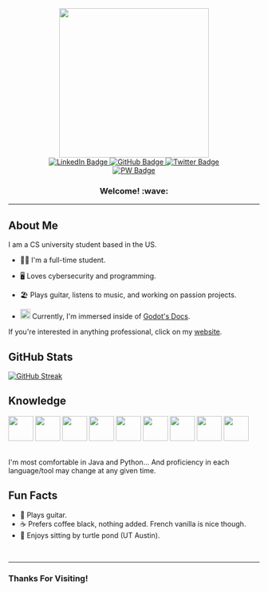 <div id="header" align="center">
  <img src="https://media.giphy.com/media/k0ijJhqrUP4T2EvmJ1/giphy.gif" width="300">
</div>

<div id="badges" align="center">
  <a href="https://www.linkedin.com/in/jared-baron-panares-841046242">
    <img src="https://img.shields.io/badge/LinkedIn-blue?logo=linkedin&logoColor=white&style=plastic" alt="LinkedIn Badge">
  </a>
  <a href="https://github.com/Jarpiano">
    <img src="https://img.shields.io/badge/github-lightgrey?logo=github&logoColor=white&style=plastic" alt="GitHub Badge">
  </a>
  <a href="https://twitter.com/RealJarpiano">
    <img src="https://img.shields.io/badge/Twitter-blue?logo=twitter&logoColor=white&style=plastic" alt="Twitter Badge">
  </a>
  <br>
  <a href="https://jarpiano.github.io/">
    <img src="https://img.shields.io/badge/Visit%20My%20Site-blueviolet?logo=Hugo&&logoColor=white&style=plastic" alt="PW Badge">
  </a>
</div>

<h3 align="center"> Welcome! :wave: </h3>
<hr>

## About Me
I am a CS university student based in the US.

- :student: I'm a full-time student.

- :desktop_computer: Loves cybersecurity and programming.

- :beach_umbrella: Plays guitar, listens to music, and working on passion projects.

- <img src="https://cdn.jsdelivr.net/gh/devicons/devicon/icons/godot/godot-original.svg" width="20" /> Currently, I'm immersed inside of [Godot's Docs](https://docs.godotengine.org/en/stable/index.html).

If you're interested in anything professional, click on my [website](https://jarpiano.github.io/).

## GitHub Stats
[![GitHub Streak](https://github-readme-streak-stats.herokuapp.com?user=Jarpiano&theme=tokyonight)](https://git.io/streak-stats)

## Knowledge
<div id="lang-icons">
  <img src="https://cdn.jsdelivr.net/gh/devicons/devicon/icons/java/java-original.svg" width="50"/>
  <img src="https://cdn.jsdelivr.net/gh/devicons/devicon/icons/javascript/javascript-original.svg" width="50"/>
  <img src="https://cdn.jsdelivr.net/gh/devicons/devicon/icons/python/python-original.svg" width="50"/>
  <img src="https://cdn.jsdelivr.net/gh/devicons/devicon/icons/html5/html5-original.svg" width="50"/>
  <img src="https://cdn.jsdelivr.net/gh/devicons/devicon/icons/css3/css3-original.svg" width="50"/>
  <img src="https://cdn.jsdelivr.net/gh/devicons/devicon/icons/hugo/hugo-original.svg" width="50"/>
  <img src="https://cdn.jsdelivr.net/gh/devicons/devicon/icons/mysql/mysql-original.svg" width="50"/>
  <img src="https://cdn.jsdelivr.net/gh/devicons/devicon/icons/bash/bash-original.svg" width="50"/>
  <img src="https://cdn.jsdelivr.net/gh/devicons/devicon/icons/linux/linux-original.svg" width="50"/>
</div>
<br>

I'm most comfortable in Java and Python... And proficiency in each language/tool may change at any given time.

## Fun Facts

- :mount_fuji: Plays guitar.
- :coffee: Prefers coffee black, nothing added. French vanilla is nice though.
- :european_castle: Enjoys sitting by turtle pond (UT Austin).

<br>
<hr>

### Thanks For Visiting!


<!--
**Jarpiano/Jarpiano** is a ✨ _special_ ✨ repository because its `README.md` (this file) appears on your GitHub profile.

Here are some ideas to get you started:

- 🔭 I’m currently working on ...
- 🌱 I’m currently learning ...
- 👯 I’m looking to collaborate on ...
- 🤔 I’m looking for help with ...
- 💬 Ask me about ...
- 📫 How to reach me: ...
- 😄 Pronouns: ...
- ⚡ Fun fact: ...
-->

